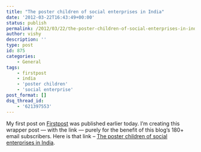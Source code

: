 ```yaml
---
title: "The poster children of social enterprises in India"
date: '2012-03-22T16:43:49+00:00'
status: publish
permalink: /2012/03/22/the-poster-children-of-social-enterprises-in-india
author: vishy
description: ''
type: post
id: 875
categories:
    - General
tags:
    - firstpost
    - india
    - 'poster children'
    - 'social enterprise'
post_format: []
dsq_thread_id:
    - '621397553'
---
```

My first post on [Firstpost](http://www.firstpost.com/) was published earlier today. I’m creating this wrapper post — with the link — purely for the benefit of this blog’s 180+ email subscribers. Here is that link – [The poster children of social enterprises in India](http://www.firstpost.com/economy/the-poster-children-of-social-enterprises-in-india-252443.html).